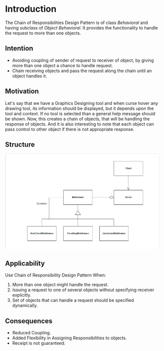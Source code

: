 # Introduction
The Chain of Responsibilities Design Pattern is of class *Behavioral* and having subclass of *Object Behavioral*. It provides the functionality to handle the request to more than one objects.

## Intention
* Avoiding coupling of sender of request to receiver of object, by giving more than one object a chance to handle request.
* Chain receiving objects and pass the request along the chain until an object handles it.

## Motivation
Let's say that we have a Graphics Designing tool and when curse hover any drawing tool, its information should be displayed, but it depends upon the tool and context. If no tool is selected than a general help message should be shown. Now, this creates a chain of objects, that will be handling the response of objects. And it is also interesting to note that each object can pass control to other object if there is not appropriate response.

## Structure
![CORDesignPattern](./COR%20Design%20Pattern.png)
## Applicability
Use Chain of Responsibility Design Pattern When:
1. More than one object might handle the request.
2. Issuing a request to one of several objects without specifying receiver explicitly.
3. Set of objects that can handle a request should be specified dynamically.

## Consequences
* Reduced Coupling.
* Added Flexibility in Assigning Responsibilities to objects.
* Receipt is not guaranteed.